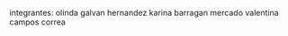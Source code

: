 integrantes: olinda galvan hernandez
             karina barragan mercado 
             valentina campos correa
